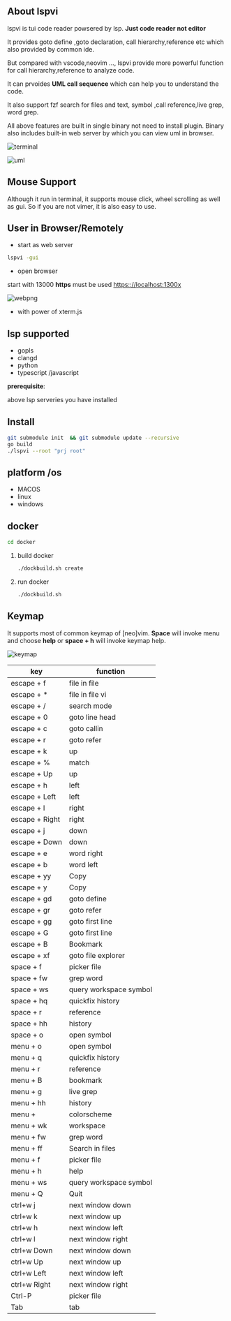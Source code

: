 ## About lspvi

lspvi is tui code reader powsered by lsp. **Just code reader not editor**

It provides goto define ,goto declaration, call hierarchy,reference  etc which also provided by common ide.

But compared with vscode,neovim ..., lspvi provide  more powerful function for call hierarchy,reference  to analyze code.

It can prvoides **UML call sequence** which can help you to understand the code. 

It also support fzf search for files and text, symbol ,call reference,live grep, word grep. 

All above features are built in single binary not need to install plugin. Binary also includes built-in web server by which you can view uml in browser.

![terminal](screen1.png)

![uml](main.png)

## Mouse Support

Although it run in terminal, it supports mouse click, wheel scrolling as well as gui. So if you are not vimer, it is also easy to use.


## User in Browser/Remotely
- start as web server
~~~sh
lspvi -gui
~~~
- open browser 

start with 13000
**https** must be used
[https:://localhost:1300x](https:://localhost:13000)

![webpng](web.png)
- with power of xterm.js 

## lsp supported

- gopls
- clangd
- python
- typescript /javascript

**prerequisite**:

above lsp serveries you have installed

## Install

```sh
git submodule init  && git submodule update --recursive
go build
./lspvi --root "prj root"
```

## platform /os

- MACOS 
- linux 
- windows

## docker

```sh
cd docker
```

1. build docker
   
   ```sh
   ./dockbuild.sh create
   ```
2. run docker 
   
   ```sh
   ./dockbuild.sh 
   ```

## Keymap

It supports most of common keymap of [neo]vim. **Space** will invoke menu and  choose **help** or   **space + h** will invoke keymap help.

![keymap](keymap.png)

| key            | function               |
| -------------- | ---------------------- |
| escape + f     | file in file           |
| escape + *     | file in file vi        |
| escape + /     | search mode            |
| escape + 0     | goto line head         |
| escape + c     | goto callin            |
| escape + r     | goto refer             |
| escape + k     | up                     |
| escape + %     | match                  |
| escape + Up    | up                     |
| escape + h     | left                   |
| escape + Left  | left                   |
| escape + l     | right                  |
| escape + Right | right                  |
| escape + j     | down                   |
| escape + Down  | down                   |
| escape + e     | word right             |
| escape + b     | word left              |
| escape + yy    | Copy                   |
| escape + y     | Copy                   |
| escape + gd    | goto define            |
| escape + gr    | goto refer             |
| escape + gg    | goto first line        |
| escape + G     | goto first line        |
| escape + B     | Bookmark               |
| escape + xf    | goto file explorer     |
| space + f      | picker file            |
| space + fw     | grep word              |
| space + ws     | query workspace symbol |
| space + hq     | quickfix history       |
| space + r      | reference              |
| space + hh     | history                |
| space + o      | open symbol            |
| menu + o       | open symbol            |
| menu + q       | quickfix history       |
| menu + r       | reference              |
| menu + B       | bookmark               |
| menu + g       | live grep              |
| menu + hh      | history                |
| menu +         | colorscheme            |
| menu + wk      | workspace              |
| menu + fw      | grep word              |
| menu + ff      | Search in files        |
| menu + f       | picker file            |
| menu + h       | help                   |
| menu + ws      | query workspace symbol |
| menu + Q       | Quit                   |
| ctrl+w j       | next window down       |
| ctrl+w k       | next window up         |
| ctrl+w h       | next window left       |
| ctrl+w l       | next window right      |
| ctrl+w Down    | next window down       |
| ctrl+w Up      | next window up         |
| ctrl+w Left    | next window left       |
| ctrl+w Right   | next window right      |
| Ctrl-P         | picker file            |
| Tab            | tab                    |